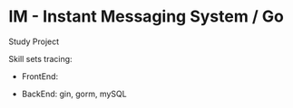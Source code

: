 # IM - Instant Messaging System / Go
Study Project

Skill sets tracing:
 - FrontEnd:

 - BackEnd:
 gin, gorm, mySQL
